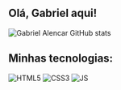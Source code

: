 ## Olá, Gabriel aqui!

![Gabriel Alencar GitHub stats](https://github-readme-stats.vercel.app/api?username=gabrielalencardearaujo&show_icons=true&theme=dracula)


## Minhas tecnologias:
<div style="display: inline_block;">
  <img alt="HTML5" src="https://img.shields.io/badge/HTML-239120?style=for-the-badge&logo=html5&logoColor=white">
  <img alt="CSS3" src="https://img.shields.io/badge/CSS-239120?&style=for-the-badge&logo=css3&logoColor=white">
  <img alt="JS" src="https://img.shields.io/badge/JavaScript-F7DF1E?style=for-the-badge&logo=javascript&logoColor=black">
  
</div>
